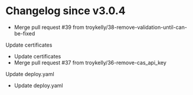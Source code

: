# Changelog since v3.0.4
- Merge pull request #39 from troykelly/38-remove-validation-until-can-be-fixed

Update certificates 
- Update certificates 
- Merge pull request #37 from troykelly/36-remove-cas_api_key

Update deploy.yaml 
- Update deploy.yaml 
